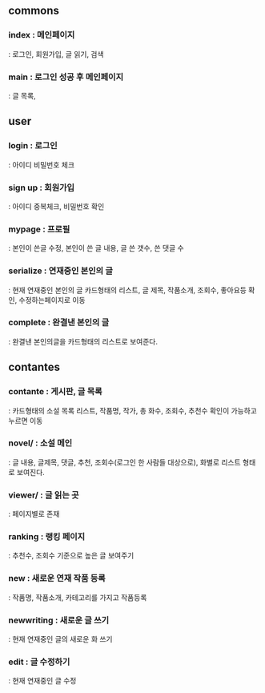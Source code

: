 ## commons
### index : 메인페이지 
: 로그인, 회원가입, 글 읽기, 검색
### main : 로그인 성공 후 메인페이지
: 글 목록, 

## user
### login : 로그인 
: 아이디 비밀번호 체크
### sign up : 회원가입
: 아이디 중복체크, 비밀번호 확인
### mypage : 프로필
: 본인이 쓴글 수정, 본인이 쓴 글 내용, 글 쓴 갯수, 쓴 댓글 수
### serialize : 연재중인 본인의 글 
: 현재 연재중인 본인의 글 카드형태의 리스트, 글 제목, 작품소개, 조회수, 좋아요등 확인, 수정하는페이지로 이동
### complete : 완결낸 본인의 글
: 완결낸 본인의글을 카드형태의 리스트로 보여준다. 


## contantes
### contante :  게시판, 글 목록
: 카드형태의 소설 목록 리스트, 작품명, 작가, 총 화수, 조회수, 추천수 확인이 가능하고 누르면 이동
### novel/ :  소설 메인
: 글 내용, 글제목, 댓글, 추천, 조회수(로그인 한 사람들 대상으로), 화별로 리스트 형태로 보여진다.
### viewer/ : 글 읽는 곳 
: 페이지별로 존재
### ranking : 랭킹 페이지
: 추천수, 조회수 기준으로 높은 글 보여주기
### new : 새로운 연재 작품 등록
: 작품명, 작품소개, 카테고리를 가지고 작품등록
### newwriting : 새로운 글 쓰기
: 현재 연재중인 글의 새로운 화 쓰기
### edit : 글 수정하기
: 현재 연재중인 글 수정


